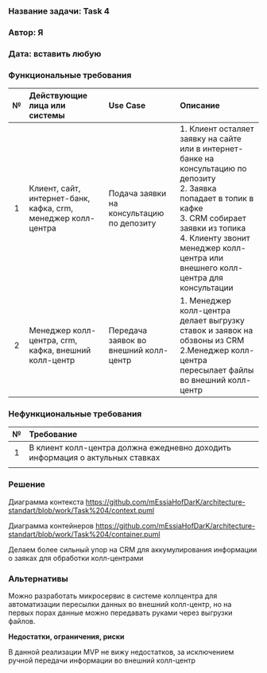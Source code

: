 ###  **Название задачи:** Task 4
###  **Автор:** Я
###  **Дата:** вставить любую
###  **Функциональные требования**

| **№** | **Действующие лица или системы**                              | **Use Case**                              | **Описание**                                                                                                                                                                                                                                               |
|:-----:|:--------------------------------------------------------------|:------------------------------------------|:-----------------------------------------------------------------------------------------------------------------------------------------------------------------------------------------------------------------------------------------------------------|
|   1   | Клиент, сайт, интернет-банк, кафка, crm, менеджер колл-центра | Подача заявки на консультацию по депозиту | 1. Клиент осталяет заявку на сайте или в интернет-банке на консультацию по депозиту<br/>2. Заявка попадает в топик в кафке<br/> 3. CRM собирает заявки из топика<br/>4. Клиенту звонит менеджер колл-центра или внешнего колл-центра для консультации<br/> |
|   2   | Менеджер колл-центра, crm, кафка, внешний колл-центр          | Передача заявок во внешний колл-центр     | 1. Менеджер колл-центра делает выгрузку ставок и заявок на обзвоны из CRM<br/>2.Менеджер колл-центра пересылает файлы во внешний колл-центр<br/>                                                                                                           |


### **Нефункциональные требования**

| **№** | **Требование**                                                                |
|:-----:|:------------------------------------------------------------------------------|
|   1   | В клиент колл-центра должна ежедневно доходить информация о актульных ставках |
|       |                                                                               |



### **Решение**
Диаграмма контекста https://github.com/mEssiaHofDarK/architecture-standart/blob/work/Task%204/context.puml

Диаграмма контейнеров https://github.com/mEssiaHofDarK/architecture-standart/blob/work/Task%204/container.puml

Делаем более сильный упор на CRM для аккумулирования информации о заяках для обработки колл-центрами
###  **Альтернативы**
Можно разработать микросервис в системе коллцентра для автоматизации пересылки данных во внешний колл-центр, но на первых порах данные можно передавать руками через выгрузки файлов.

**Недостатки, ограничения, риски**

В данной реализации MVP не вижу недостатков, за исключением ручной передачи информации во внешний колл-центр
